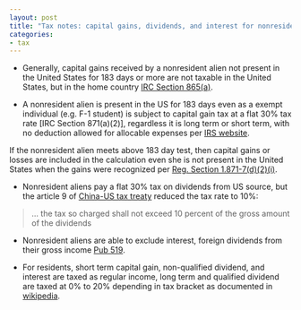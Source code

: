 ```yaml
---
layout: post
title: "Tax notes: capital gains, dividends, and interest for nonresidents"
categories:
- tax
---
```


- Generally, capital gains received by a nonresident alien not present
in the United States for 183 days or more are not taxable in the United
States, but in the home country [IRC Section 865(a)](https://www.law.cornell.edu/uscode/text/26/865).

- A nonresident alien is present in the US for 183 days even as a exempt
individual (e.g. F-1 student) is subject to capital gain tax at a flat
30% tax rate [IRC Section 871(a)(2)], regardless it is long term or
short term, with no deduction allowed for allocable expenses per [IRS website][1].

If the nonresident alien meets above 183 day test, then capital gains
or losses are included in the calculation even she is not present
in the United States when the gains were recognized per [Reg. Section
1.871-7(d)(2)(i)](https://www.law.cornell.edu/cfr/text/26/1.871-7).

- Nonresident aliens pay a flat 30% tax on dividends from US source,
but the article 9 of [China-US tax treaty](https://www.irs.gov/pub/irs-trty/china.pdf) reduced the tax rate to 10%:

> ... the tax so charged shall not exceed 10 percent of the gross amount of the dividends

- Nonresident aliens are able to exclude interest, foreign dividends
from their gross income [Pub 519](https://www.irs.gov/pub/irs-pdf/p519.pdf).

- For residents, short term capital gain, non-qualified dividend, and
interest are taxed as regular income, long term and qualified dividend
are taxed at 0% to 20% depending in tax bracket as documented in [wikipedia][2].

[1]: https://www.irs.gov/individuals/international-taxpayers/the-taxation-of-capital-gains-of-nonresident-alien-students-scholars-and-employees-of-foreign-governments
[2]: https://en.wikipedia.org/wiki/Capital_gains_tax_in_the_United_States
